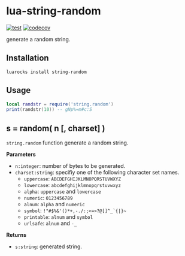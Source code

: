 # lua-string-random

[![test](https://github.com/mah0x211/lua-string-random/actions/workflows/test.yml/badge.svg)](https://github.com/mah0x211/lua-string-random/actions/workflows/test.yml)
[![codecov](https://codecov.io/gh/mah0x211/lua-string-random/branch/master/graph/badge.svg)](https://codecov.io/gh/mah0x211/lua-string-random)

generate a random string.


## Installation

```
luarocks install string-random
```

## Usage

```lua
local randstr = require('string.random')
print(randstr(10)) -- gNp%=m#c:S
```


## s = random( n [, charset] )

`string.random` function generate a random string.

**Parameters**

- `n:integer`: number of bytes to be generated.
- `charset:string`: specifiy one of the following character set names.
    - `uppercase`: `ABCDEFGHIJKLMNOPQRSTUVWXYZ`
    - `lowercase`: `abcdefghijklmnopqrstuvwxyz`
    - `alpha`: `uppercase` and `lowercase`
    - `numeric`: `0123456789`
    - `alnum`: `alpha` and `numeric`
    - `symbol`: <code>!"#$%&'()*+,-./:;<=>?@[]^_`{|}~</code>
    - `printable`: `alnum` and `symbol`
    - `urlsafe`: `alnum` and `-_`

**Returns**

- `s:string`: generated string.

